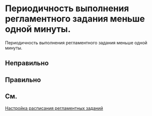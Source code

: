 # Периодичность выполнения регламентного задания меньше одной минуты.

Периодичность выполнения регламентного задания меньше одной минуты.

## Неправильно

## Правильно

## См.

[Настройка расписания регламентных заданий](https://its.1c.ru/db/v8std#content:402:hdoc)


